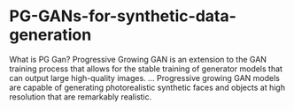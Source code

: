 # PG-GANs-for-synthetic-data-generation
What is PG Gan? Progressive Growing GAN is an extension to the GAN training process that allows for the stable training of generator models that can output large high-quality images. ... Progressive growing GAN models are capable of generating photorealistic synthetic faces and objects at high resolution that are remarkably realistic.
